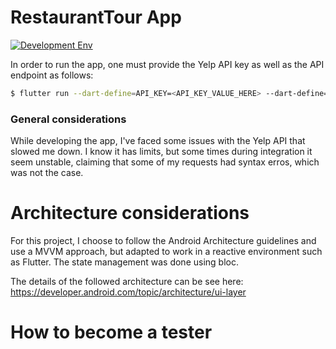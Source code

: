 # RestaurantTour App

[![Development Env](https://github.com/BrunoGiacoboPinto/flutter_test/actions/workflows/dev.yaml/badge.svg)](https://github.com/BrunoGiacoboPinto/flutter_test/actions/workflows/dev.yaml)

In order to run the app, one must provide the Yelp API key as well as the API endpoint as follows:

```bash
$ flutter run --dart-define=API_KEY=<API_KEY_VALUE_HERE> --dart-define=API_URL=<API_URL_VALUE_HERE>
```
### General considerations

While developing the app, I've faced some issues with the Yelp API that slowed me down. I know it has limits,
but some times during integration it seem unstable, claiming that some of my requests had syntax erros, which
was not the case.

# Architecture considerations

For this project, I choose to follow the Android Architecture guidelines and use a MVVM approach, but adapted to work in a reactive environment such as Flutter. The state management was done using bloc.

The details of the followed architecture can be see here: https://developer.android.com/topic/architecture/ui-layer

# How to become a tester

